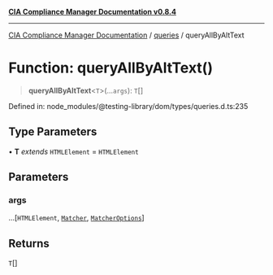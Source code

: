 [**CIA Compliance Manager Documentation v0.8.4**](../../../README.md)

***

[CIA Compliance Manager Documentation](../../../globals.md) / [queries](../README.md) / queryAllByAltText

# Function: queryAllByAltText()

> **queryAllByAltText**\<`T`\>(...`args`): `T`[]

Defined in: node\_modules/@testing-library/dom/types/queries.d.ts:235

## Type Parameters

• **T** *extends* `HTMLElement` = `HTMLElement`

## Parameters

### args

...\[`HTMLElement`, [`Matcher`](../../../type-aliases/Matcher.md), [`MatcherOptions`](../../../interfaces/MatcherOptions.md)\]

## Returns

`T`[]
